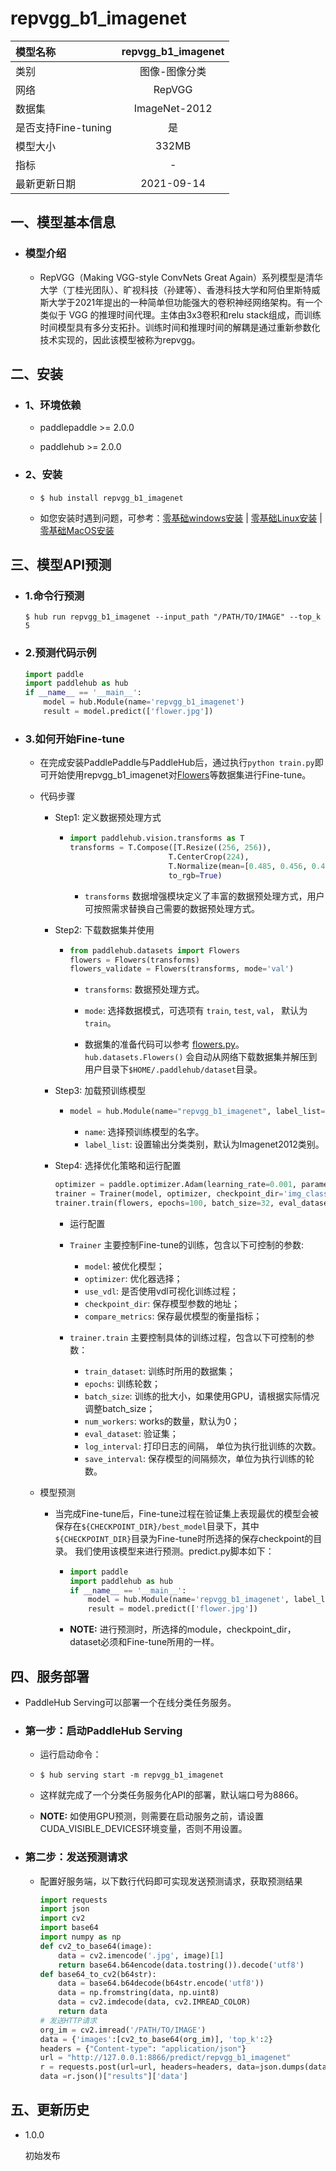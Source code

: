 # repvgg_b1_imagenet

|模型名称|repvgg_b1_imagenet|
| :--- | :---: |
|类别|图像-图像分类|
|网络|RepVGG|
|数据集|ImageNet-2012|
|是否支持Fine-tuning|是|
|模型大小|332MB|
|指标|-|
|最新更新日期|2021-09-14|


## 一、模型基本信息

- ### 模型介绍

  - RepVGG（Making VGG-style ConvNets Great Again）系列模型是清华大学（丁桂光团队）、旷视科技（孙建等）、香港科技大学和阿伯里斯特威斯大学于2021年提出的一种简单但功能强大的卷积神经网络架构。有一个类似于 VGG 的推理时间代理。主体由3x3卷积和relu stack组成，而训练时间模型具有多分支拓扑。训练时间和推理时间的解耦是通过重新参数化技术实现的，因此该模型被称为repvgg。


## 二、安装

- ### 1、环境依赖

    - paddlepaddle >= 2.0.0

    - paddlehub >= 2.0.0

- ### 2、安装
    - ```shell
      $ hub install repvgg_b1_imagenet
      ```

    -  如您安装时遇到问题，可参考：[零基础windows安装](../../../../docs/docs_ch/get_start/windows_quickstart.md)
    | [零基础Linux安装](../../../../docs/docs_ch/get_start/linux_quickstart.md) | [零基础MacOS安装](../../../../docs/docs_ch/get_start/mac_quickstart.md)  

## 三、模型API预测

- ### 1.命令行预测

    ```shell
    $ hub run repvgg_b1_imagenet --input_path "/PATH/TO/IMAGE" --top_k 5
    ```
- ### 2.预测代码示例

    ```python
    import paddle
    import paddlehub as hub
    if __name__ == '__main__':
        model = hub.Module(name='repvgg_b1_imagenet')
        result = model.predict(['flower.jpg'])
    ```
- ### 3.如何开始Fine-tune

    - 在完成安装PaddlePaddle与PaddleHub后，通过执行`python train.py`即可开始使用repvgg_b1_imagenet对[Flowers](../../docs/reference/datasets.md#class-hubdatasetsflowers)等数据集进行Fine-tune。

    - 代码步骤

        - Step1: 定义数据预处理方式
            - ```python
              import paddlehub.vision.transforms as T
              transforms = T.Compose([T.Resize((256, 256)),
                                    T.CenterCrop(224),
                                    T.Normalize(mean=[0.485, 0.456, 0.406], std = [0.229, 0.224, 0.225])],
                                    to_rgb=True)
              ```

                - `transforms` 数据增强模块定义了丰富的数据预处理方式，用户可按照需求替换自己需要的数据预处理方式。

        - Step2: 下载数据集并使用
            - ```python
              from paddlehub.datasets import Flowers
              flowers = Flowers(transforms)
              flowers_validate = Flowers(transforms, mode='val')
              ```

                * `transforms`: 数据预处理方式。
                * `mode`: 选择数据模式，可选项有 `train`, `test`, `val`， 默认为`train`。

                * 数据集的准备代码可以参考 [flowers.py](../../paddlehub/datasets/flowers.py)。`hub.datasets.Flowers()` 会自动从网络下载数据集并解压到用户目录下`$HOME/.paddlehub/dataset`目录。


        - Step3: 加载预训练模型

            - ```python
              model = hub.Module(name="repvgg_b1_imagenet", label_list=["roses", "tulips", "daisy", "sunflowers", "dandelion"])
              ```
                * `name`: 选择预训练模型的名字。
                * `label_list`: 设置输出分类类别，默认为Imagenet2012类别。

        - Step4: 选择优化策略和运行配置

            ```python
            optimizer = paddle.optimizer.Adam(learning_rate=0.001, parameters=model.parameters())
            trainer = Trainer(model, optimizer, checkpoint_dir='img_classification_ckpt')
            trainer.train(flowers, epochs=100, batch_size=32, eval_dataset=flowers_validate, save_interval=1)
            ```


            - 运行配置

            - `Trainer` 主要控制Fine-tune的训练，包含以下可控制的参数:

                * `model`: 被优化模型；
                * `optimizer`: 优化器选择；
                * `use_vdl`: 是否使用vdl可视化训练过程；
                * `checkpoint_dir`: 保存模型参数的地址；
                * `compare_metrics`: 保存最优模型的衡量指标；

            - `trainer.train` 主要控制具体的训练过程，包含以下可控制的参数：

                * `train_dataset`: 训练时所用的数据集；
                * `epochs`: 训练轮数；
                * `batch_size`: 训练的批大小，如果使用GPU，请根据实际情况调整batch_size；
                * `num_workers`: works的数量，默认为0；
                * `eval_dataset`: 验证集；
                * `log_interval`: 打印日志的间隔， 单位为执行批训练的次数。
                * `save_interval`: 保存模型的间隔频次，单位为执行训练的轮数。

    - 模型预测

        -   当完成Fine-tune后，Fine-tune过程在验证集上表现最优的模型会被保存在`${CHECKPOINT_DIR}/best_model`目录下，其中`${CHECKPOINT_DIR}`目录为Fine-tune时所选择的保存checkpoint的目录。 我们使用该模型来进行预测。predict.py脚本如下：

            - ```python
              import paddle
              import paddlehub as hub
              if __name__ == '__main__':
                  model = hub.Module(name='repvgg_b1_imagenet', label_list=["roses", "tulips", "daisy", "sunflowers", "dandelion"], load_checkpoint='/PATH/TO/CHECKPOINT')
                  result = model.predict(['flower.jpg'])
              ```


            - **NOTE:** 进行预测时，所选择的module，checkpoint_dir，dataset必须和Fine-tune所用的一样。

## 四、服务部署

- PaddleHub Serving可以部署一个在线分类任务服务。

- ### 第一步：启动PaddleHub Serving

    - 运行启动命令：

    - ```shell
      $ hub serving start -m repvgg_b1_imagenet
      ```

    - 这样就完成了一个分类任务服务化API的部署，默认端口号为8866。

    - **NOTE:** 如使用GPU预测，则需要在启动服务之前，请设置CUDA_VISIBLE_DEVICES环境变量，否则不用设置。

- ### 第二步：发送预测请求

    - 配置好服务端，以下数行代码即可实现发送预测请求，获取预测结果

        ```python
        import requests
        import json
        import cv2
        import base64
        import numpy as np
        def cv2_to_base64(image):
            data = cv2.imencode('.jpg', image)[1]
            return base64.b64encode(data.tostring()).decode('utf8')
        def base64_to_cv2(b64str):
            data = base64.b64decode(b64str.encode('utf8'))
            data = np.fromstring(data, np.uint8)
            data = cv2.imdecode(data, cv2.IMREAD_COLOR)
            return data
        # 发送HTTP请求
        org_im = cv2.imread('/PATH/TO/IMAGE')
        data = {'images':[cv2_to_base64(org_im)], 'top_k':2}
        headers = {"Content-type": "application/json"}
        url = "http://127.0.0.1:8866/predict/repvgg_b1_imagenet"
        r = requests.post(url=url, headers=headers, data=json.dumps(data))
        data =r.json()["results"]['data']
        ```
## 五、更新历史

* 1.0.0

  初始发布
